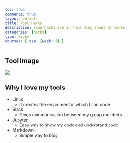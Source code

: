 ```yaml
---
toc: true
comments: true
layout: default
title: Tool Hacks
description: some hacks are in this blog about my tools
categories: [hacks]
type: hacks
courses: { csa: {week: 0} }
---
```


## Tool Image
![]({{site.baseurl}}/images/tool.png)

## Why I love my tools
- Linux
    - It creates the envoriment in which I can code
- Slack
    - Gives communication between my group members
- Jupyter
    - Easy way to show my code and understand code
- Markdown
    - Simple way to blog